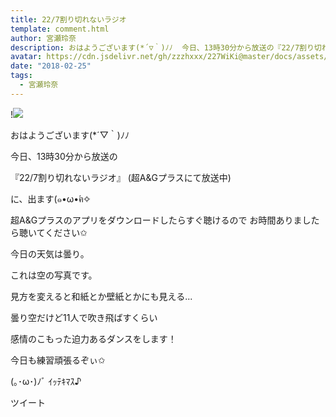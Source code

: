 ```yaml
---
title: 22/7割り切れないラジオ
template: comment.html
author: 宮瀬玲奈
description: おはようございます(*´▽｀)ﾉﾉ  今日、13時30分から放送の『22/7割り切れないラジオ』(超A&Gプラスにて放送中)に、出ます(๑•ω•́ฅ✧超A&Gプラスのアプリをダウンロー...
avatar: https://cdn.jsdelivr.net/gh/zzzhxxx/227WiKi@master/docs/assets/photo/avatar/reina.jpg
date: "2018-02-25"
tags:
  - 宮瀬玲奈
---
```


!![](https://cdn.jsdelivr.net/gh/227WiKi/227WiKi-image@master/blog-image/reina-2018-02-25_1.jpg)




おはようございます(*´▽｀)ﾉﾉ








今日、13時30分から放送の

『22/7割り切れないラジオ』
(超A&Gプラスにて放送中)


に、出ます(๑•ω•́ฅ✧





超A&Gプラスのアプリをダウンロードしたらすぐ聴けるので
お時間ありましたら聴いてください✩















今日の天気は曇り。

これは空の写真です。


見方を変えると和紙とか壁紙とかにも見える...









曇り空だけど11人で吹き飛ばすくらい

感情のこもった迫力あるダンスをします！




今日も練習頑張るぞぃ✩



(｡･ω･)ﾉﾞ ｲｯﾃｷﾏｽ♪


ツイート



